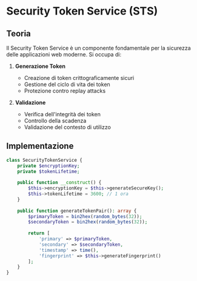# Security Token Service (STS)

## Teoria
Il Security Token Service è un componente fondamentale per la sicurezza delle applicazioni web moderne. Si occupa di:

1. **Generazione Token**
   - Creazione di token crittograficamente sicuri
   - Gestione del ciclo di vita dei token
   - Protezione contro replay attacks

2. **Validazione**
   - Verifica dell'integrità dei token
   - Controllo della scadenza
   - Validazione del contesto di utilizzo

## Implementazione
```php
class SecurityTokenService {
    private $encryptionKey;
    private $tokenLifetime;
    
    public function __construct() {
        $this->encryptionKey = $this->generateSecureKey();
        $this->tokenLifetime = 3600; // 1 ora
    }
    
    public function generateTokenPair(): array {
        $primaryToken = bin2hex(random_bytes(32));
        $secondaryToken = bin2hex(random_bytes(32));
        
        return [
            'primary' => $primaryToken,
            'secondary' => $secondaryToken,
            'timestamp' => time(),
            'fingerprint' => $this->generateFingerprint()
        ];
    }
}
